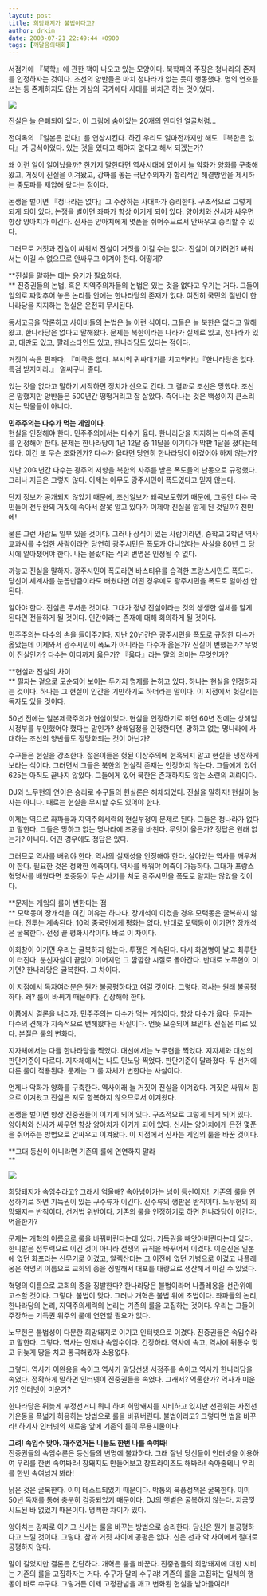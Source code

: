 ```yaml
---
layout: post
title: 희망돼지가 불법이다고?
author: drkim
date: 2003-07-21 22:49:44 +0900
tags: [깨달음의대화]
---
```

서점가에 『북학』에 관한 책이 나오고 있는 모양이다. 북학파의 주장은 청나라의 존재를 인정하자는 것이다. 조선의 양반들은 마치 청나라가 없는 듯이 행동했다. 명의 연호를 쓰는 등 존재하지도 않는 가상의 국가에다 사대를 바치곤 하는 것이었다.


  ![](http://drkimz.com/technote/board/private/upimg/1058794789.jpg)


  진실은 늘 은폐되어 있다. 이 그림에 숨어있는 20개의 인디언 얼굴처럼...


전여옥의 『일본은 없다』를 연상시킨다. 하긴 우리도 얼마전까지만 해도 『북한은 없다』가 공식이었다. 있는 것을 있다고 해야지 없다고 해서 되겠는가? 

왜 이런 일이 일어났을까? 한가지 말한다면 역사시대에 있어서 늘 악화가 양화를 구축해 왔고, 거짓이 진실을 이겨왔고, 강짜를 놓는 극단주의자가 합리적인 해결방안을 제시하는 중도파를 제압해 왔다는 점이다. 

논쟁을 벌이면 『청나라는 없다』고 주장하는 사대파가 승리한다. 구조적으로 그렇게 되게 되어 있다. 논쟁을 벌이면 좌파가 항상 이기게 되어 있다. 양아치와 신사가 싸우면 항상 양아치가 이긴다. 신사는 양아치에게 몇푼을 쥐어주므로서 안싸우고 승리할 수 있다. 

그러므로 거짓과 진실이 싸워서 진실이 거짓을 이길 수는 없다. 진실이 이기려면? 싸워서는 이길 수 없으므로 안싸우고 이겨야 한다. 어떻게?

**진실을 말하는 데는 용기가 필요하다.   
** 진중권들의 논법, 혹은 지역주의자들의 논법은 있는 것을 없다고 우기는 거다. 그들이 임의로 짜맞추어 놓은 논리틀 안에는 한나라당의 존재가 없다. 여전히 국민의 절반이 한나라당을 지지하는 현실은 온전히 무시된다. 

동서고금을 막론하고 사이비들의 논법은 늘 이런 식이다. 그들은 늘 북한은 없다고 말해왔고, 한나라당은 없다고 말해왔다. 문제는 북한이라는 나라가 실제로 있고, 청나라가 있고, 대만도 있고, 팔레스타인도 있고, 한나라당도 있다는 점이다. 

거짓이 속은 편하다. 『미국은 없다. 부시의 귀싸대기를 치고와라!』『한나라당은 없다. 특검 받지마라.』 얼씨구나 좋다. 

있는 것을 없다고 말하기 시작하면 정치가 산으로 간다. 그 결과로 조선은 망했다. 조선은 망했지만 양반들은 500년간 떵떵거리고 잘 살았다. 죽어나는 것은 백성이지 큰소리 치는 먹물들이 아니다. 

**민주주의는 다수가 먹는 게임이다.**   
현실을 인정해야 한다. 민주주의에서는 다수가 옳다. 한나라당을 지지하는 다수의 존재를 인정해야 한다. 문제는 한나라당이 1년 12달 중 11달을 이기다가 막판 1달을 졌다는데 있다. 이건 또 무슨 조화인가? 다수가 옳다면 당연히 한나라당이 이겼어야 하지 않는가?

지난 20여년간 다수는 광주의 저항을 북한의 사주를 받은 폭도들의 난동으로 규정했다. 그러나 지금은 그렇지 않다. 이제는 아무도 광주시민이 폭도였다고 믿지 않는다. 

단지 정보가 공개되지 않았기 때문에, 조선일보가 왜곡보도했기 때문에, 그동안 다수 국민들이 전두환의 거짓에 속아서 잘못 알고 있다가 이제야 진실을 알게 된 것일까? 천만에! 

물론 그런 사람도 일부 있을 것이다. 그러나 상식이 있는 사람이라면, 중학교 2학년 역사교과서를 수업한 사람이라면 당연히 광주시민은 폭도가 아니었다는 사실을 80년 그 당시에 알아챘어야 한다. 나는 몰랐다는 식의 변명은 인정될 수 없다. 

까놓고 진실을 말하자. 광주시민이 폭도라면 바스티유를 습격한 프랑스시민도 폭도다. 당신이 세계사를 눈꼽만큼이라도 배웠다면 어떤 경우에도 광주시민을 폭도로 알아선 안된다.

알아야 한다. 진실은 무서운 것이다. 그대가 정녕 진실이라는 것의 생생한 실체를 알게 된다면 전율하게 될 것이다. 인간이라는 존재에 대해 회의하게 될 것이다. 

민주주의는 다수의 손을 들어주기다. 지난 20년간은 광주시민을 폭도로 규정한 다수가 옳았는데 이제와서 광주시민이 폭도가 아니라는 다수가 옳은가? 진실이 변했는가? 무엇이 진실인가? 다수는 어디까지 옳은가? 『옳다』라는 말의 의미는 무엇인가?

**현실과 진실의 차이  
** 필자는 겉으로 모순되어 보이는 두가지 명제를 논하고 있다. 하나는 현실을 인정하자는 것이다. 하나는 그 현실이 인간을 기만하기도 하더라는 말이다. 이 지점에서 헛갈리는 독자도 있을 것이다. 

50년 전에는 일본제국주의가 현실이었다. 현실을 인정하기로 하면 60년 전에는 상해임시정부를 부인했어야 했다는 말인가? 상해임정을 인정한다면, 망하고 없는 명나라에 사대하는 조선의 양반들도 정당화되는 것이 아닌가? 

수구들은 현실을 강조한다. 젊은이들은 헛된 이상주의에 현혹되지 말고 현실을 냉정하게 보라는 식이다. 그러면서 그들은 북한의 현실적 존재는 인정하지 않는다. 그들에게 있어 625는 아직도 끝나지 않았다. 그들에게 있어 북한은 존재하지도 않는 소련의 괴뢰이다. 

DJ와 노무현의 연이은 승리로 수구들의 현실론은 해체되었다. 진실을 말하자! 현실이 능사는 아니다. 때로는 현실을 무시할 수도 있어야 한다. 

이제는 역으로 좌파들과 지역주의세력의 현실부정이 문제로 된다. 그들은 청나라가 없다고 말한다. 그들은 망하고 없는 명나라에 조공을 바친다. 무엇이 옳은가? 정답은 원래 없는가? 아니다. 어떤 경우에도 정답은 있다. 

그러므로 역사를 배워야 한다. 역사의 실재성을 인정해야 한다. 살아있는 역사를 깨우쳐야 한다. 필요한 것은 정확한 예측이다. 역사를 배워야 예측이 가능하다. 그대가 프랑스혁명사를 배웠다면 조중동이 무슨 사기를 쳐도 광주시민을 폭도로 알지는 않았을 것이다. 

**문제는 게임의 룰이 변한다는 점  
** 모택동이 장개석을 이긴 이유는 하나다. 장개석이 이겼을 경우 모택동은 굴복하지 않는다. 전투는 계속된다. 10억 중국인에게 평화는 없다. 반대로 모택동이 이기면? 장개석은 굴복한다. 전쟁 끝 평화시작이다. 바로 이 차이다.

이회창이 이기면 우리는 굴복하지 않는다. 투쟁은 계속된다. 다시 화염병이 날고 최루탄이 터진다. 분신자살이 끝없이 이어지던 그 깜깜한 시절로 돌아간다. 반대로 노무현이 이기면? 한나라당은 굴복한다. 그 차이다.

이 지점에서 독자여러분은 뭔가 불공평하다고 여길 것이다. 그렇다. 역사는 원래 불공평하다. 왜? 룰이 바뀌기 때문이다. 긴장해야 한다. 

이쯤에서 결론을 내리자. 민주주의는 다수가 먹는 게임이다. 항상 다수가 옳다. 문제는 다수의 견해가 지속적으로 변해왔다는 사실이다. 언뜻 모순되어 보인다. 진실은 따로 있다. 본질은 룰의 변화다. 

지자체에서는 다들 한나라당을 찍었다. 대선에서는 노무현을 찍었다. 지자체와 대선의 판단기준이 다르다. 지자체에서는 나도 민노당 찍었다. 판단기준이 달라졌다. 두 선거에 다른 룰이 적용된다. 문제는 그 룰 자체가 변한다는 사실이다. 

언제나 악화가 양화를 구축한다. 역사이래 늘 거짓이 진실을 이겨왔다. 거짓은 싸워서 힘으로 이겨왔고 진실은 져도 항복하지 않으므로서 이겨왔다. 

논쟁을 벌이면 항상 진중권들이 이기게 되어 있다. 구조적으로 그렇게 되게 되어 있다. 양아치와 신사가 싸우면 항상 양아치가 이기게 되어 있다. 신사는 양아치에게 은전 몇푼을 쥐어주는 방법으로 안싸우고 이겨왔다. 이 지점에서 신사는 게임의 룰을 바꾼 것이다. 

**그대 등신이 아니라면 기존의 룰에 연연하지 말라  
** 


  ![](http://drkimz.com/technote/board/private/upimg/1058794632.jpg)


  희망돼지가 속임수라고? 그래서 억울해? 속아넘어가는 넘이 등신이지!.
기존의 룰을 인정하기로 하면 기득권이 있는 구주류가 이긴다. 신주류의 깽판은 반칙이다. 노무현의 희망돼지는 반칙이다. 선거법 위반이다. 기존의 룰을 인정하기로 하면 한나라당이 이긴다. 억울한가?

문제는 개혁의 이름으로 룰을 바꿔버린다는데 있다. 기득권을 빼앗아버린다는데 있다. 한니발은 전투력으로 이긴 것이 아니라 전쟁의 규칙을 바꾸어서 이겼다. 이순신은 일본에 없던 화포라는 신무기로 이겼고, 알렉산더는 그 이전에 없던 기병으로 이겼고 나폴레옹은 혁명의 이름으로 교회의 종을 징발해서 대포를 대량으로 생산해서 이길 수 있었다. 

혁명의 이름으로 교회의 종을 징발한다? 한나라당은 불법이라며 나폴레옹을 선관위에 고소할 것이다. 그렇다. 불법이 맞다. 그러나 개혁은 불법 위에 초법이다. 좌파들의 논리, 한나라당의 논리, 지역주의세력의 논리는 기존의 룰을 고집하는 것이다. 우리는 그들이 주장하는 기득권 위주의 룰에 연연할 필요가 없다. 

노무현은 불법성이 다분한 희망돼지로 이기고 인터넷으로 이겼다. 진중권들은 속임수라고 말한다. 그렇다. 역사는 언제나 속임수이다. 긴장하라. 역사에 속고, 역사에 뒤통수 맞고 뒤늦게 땅을 치고 통곡해봤자 소용없다. 

그렇다. 역사가 이완용을 속이고 역사가 말당선생 서정주를 속이고 역사가 한나라당을 속였다. 정확하게 말하면 인터넷이 진중권들을 속였다. 그래서? 억울한가? 역사가 미운가? 인터넷이 미운가?

한나라당은 뒤늦게 부정선거니 뭐니 하며 희망돼지를 시비하고 있지만 선관위는 사전선거운동을 폭넓게 허용하는 방법으로 룰을 바꿔버린다. 불법이라고? 그렇다면 법을 바꾸라! 하기사 인터넷의 새로움 앞에 기존의 룰이 무용지물이다. 

**그려! 속임수 맞아. 재주있거든 니들도 한번 나를 속여봐**!  
진중권들의 속임수론은 등신들의 변명에 불과하다. 그래 잘난 당신들이 인터넷을 이용하여 우리를 한번 속여봐라! 창돼지도 만들어보고 창프라이즈도 해봐라! 속아줄테니 우리를 한번 속여넘겨 봐라!

낡은 것은 굴복한다. 이미 테스트되었기 때문이다. 박통의 북풍정책은 굴복한다. 이미 50년 독재를 통해 충분히 검증되었기 때문이다. DJ의 햇볕은 굴복하지 않는다. 지금껏 시도된 바 없었기 때문이다. 명백한 차이가 있다. 

양아치는 강짜로 이기고 신사는 룰을 바꾸는 방법으로 승리한다. 당신은 뭔가 불공평하다고 느낄 것이다. 그렇다. 참과 거짓 사이에 공평은 없다. 신은 선과 악 사이에서 절대로 공평하지 않다. 

말이 길었지만 결론은 간단하다. 개혁은 룰을 바꾼다. 진중권들의 희망돼지에 대한 시비는 기존의 룰을 고집하자는 거다. 수구가 달리 수구랴! 기존의 룰을 고집하는 일체의 행동이 바로 수구다. 그렇거든 이제 고정관념을 깨고 변화된 현실을 받아들여라!
